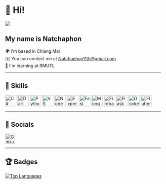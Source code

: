 # 👋 Hi!  
![](https://user-images.githubusercontent.com/18350557/176309783-0785949b-9127-417c-8b55-ab5a4333674e.gif)

## My name is Natchaphon  
🌍 I'm based in Chiang Mai  
✉️ You can contact me at [Natchaphon11th@gmail.com](mailto:Natchaphon11th@gmail.com)  
🧠 I'm learning at RMUTL  

---

## 🚀 Skills  

<p align="left">
<a href="https://docs.microsoft.com/en-us/dotnet/csharp/" target="_blank"><img src="https://raw.githubusercontent.com/danielcranney/readme-generator/main/public/icons/skills/csharp-colored.svg" width="36" height="36" alt="C#" /></a>
<a href="https://dart.dev/" target="_blank"><img src="https://raw.githubusercontent.com/danielcranney/readme-generator/main/public/icons/skills/dart-colored.svg" width="36" height="36" alt="Dart" /></a>
<a href="https://www.python.org/" target="_blank"><img src="https://raw.githubusercontent.com/danielcranney/readme-generator/main/public/icons/skills/python-colored.svg" width="36" height="36" alt="Python" /></a>
<a href="https://code.visualstudio.com/" target="_blank"><img src="https://raw.githubusercontent.com/danielcranney/readme-generator/main/public/icons/skills/visualstudiocode.svg" width="36" height="36" alt="VS Code" /></a>
<a href="https://nodejs.org/en/" target="_blank"><img src="https://raw.githubusercontent.com/danielcranney/readme-generator/main/public/icons/skills/nodejs-colored.svg" width="36" height="36" alt="NodeJS" /></a>
<a href="https://expressjs.com/" target="_blank"><img src="https://raw.githubusercontent.com/danielcranney/readme-generator/main/public/icons/skills/express-colored.svg" width="36" height="36" alt="Express" /></a>
<a href="https://fastapi.tiangolo.com/" target="_blank"><img src="https://raw.githubusercontent.com/danielcranney/readme-generator/main/public/icons/skills/fastapi-colored.svg" width="36" height="36" alt="Fast API" /></a>
<a href="https://www.mongodb.com/" target="_blank"><img src="https://raw.githubusercontent.com/danielcranney/readme-generator/main/public/icons/skills/mongodb-colored.svg" width="36" height="36" alt="MongoDB" /></a>
<a href="https://firebase.google.com/" target="_blank"><img src="https://raw.githubusercontent.com/danielcranney/readme-generator/main/public/icons/skills/firebase-colored.svg" width="36" height="36" alt="Firebase" /></a>
<a href="https://flask.palletsprojects.com/en/2.0.x/" target="_blank"><img src="https://raw.githubusercontent.com/danielcranney/readme-generator/main/public/icons/skills/flask-colored.svg" width="36" height="36" alt="Flask" /></a>
<a href="https://www.docker.com/" target="_blank"><img src="https://raw.githubusercontent.com/danielcranney/readme-generator/main/public/icons/skills/docker-colored.svg" width="36" height="36" alt="Docker" /></a>
<a href="https://flutter.dev/" target="_blank"><img src="https://raw.githubusercontent.com/danielcranney/readme-generator/main/public/icons/skills/flutter-colored.svg" width="36" height="36" alt="Flutter" /></a>
</p>

---

## 📱 Socials  

<p align="left"> 
<a href="https://github.com/pammytv2" target="_blank"> 
<img src="https://raw.githubusercontent.com/danielcranney/readme-generator/main/public/icons/socials/github.svg" width="32" height="32" alt="GitHub" /> 
  
</a> 
</p>

---

## 🏆 Badges  

<a href="https://github.com/pammytv2">
  <img src="https://github-readme-stats.vercel.app/api/top-langs/?username=pammytv2&langs_count=10&title_color=ffffff&text_color=14b8a6&icon_color=0f172a&bg_color=1c1917&hide_border=true&locale=en&custom_title=Top%20Languages" alt="Top Languages" />
</a>
